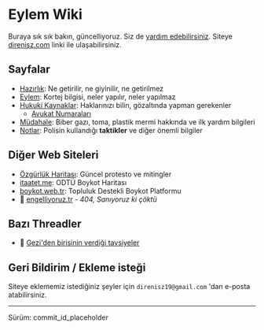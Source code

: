 # Eylem Wiki

Buraya sık sık bakın, güncelliyoruz. Siz de [yardım edebilirsiniz](#geri-bildirim-ekleme-istegi). Siteye [direnisz.com](https://direnisz.com) linki ile ulaşabilirsiniz.

## Sayfalar

- [Hazırlık](./hazırlık.md): Ne getirilir, ne giyinilir, ne getirilmez
- [Eylem](./eylem.md): Kortej bilgisi, neler yapılır, neler yapılmaz
- [Hukuki Kaynaklar](./hukuk.md): Haklarınızı bilin, gözaltında yapman gerekenler
    - [Avukat Numaraları](./hukuk.md#avukat-numaralar)
- [Müdahale](./mudahale.md): Biber gazı, toma, plastik mermi hakkında ve ilk yardım bilgileri
- [Notlar](./notlar.md): Polisin kullandığı **taktikler** ve diğer önemli bilgiler

## Diğer Web Siteleri

- [Özgürlük Haritası](https://ozgurluk-haritasi.netlify.app): Güncel protesto ve mitingler
- [itaatet.me](https://itaatet.me/): ODTÜ Boykot Haritası
- [boykot.web.tr](https://boykot.web.tr): Topluluk Destekli Boykot Platformu
- 🔴 [engelliyoruz.tr](https://engelliyoruz.tr/) - *404, Sanıyoruz ki çöktü*

## Bazı Threadler

- 🧵 [Gezi'den birisinin verdiği tavsiyeler](https://x.com/binnazreturns/status/1904073030717800936)

## Geri Bildirim / Ekleme isteği

Siteye eklememiz istediğiniz şeyler için `direnisz19@gmail.com` 'dan e-posta atabilirsiniz.

---

Sürüm: commit_id_placeholder
